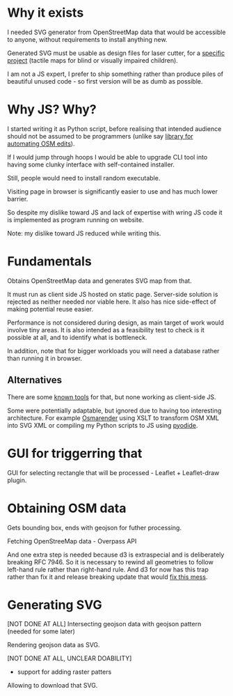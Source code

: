 # Why it exists

I needed SVG generator from OpenStreetMap data that would be accessible to anyone, without requirements to install anything new.

Generated SVG must be usable as design files for laser cutter, for a [specific project](https://wiki.openstreetmap.org/wiki/Microgrants/Microgrants_2020/Proposal/Tactile_maps_for_blind_or_visually_impaired_children) (tactile maps for blind or visually impaired children).

I am not a JS expert, I prefer to ship something rather than produce piles of beautiful unused code - so first version will be as dumb as possible.

# Why JS? Why?

I started writing it as Python script, before realising that intended audience should not be assumed to be programmers (unlike say [library for automating OSM edits](https://github.com/matkoniecz/osm_bot_abstraction_layer)).

If I would jump through hoops I would be able to upgrade CLI tool into having some clunky interface with self-contained installer.

Still, people would need to install random executable.

Visiting page in browser is significantly easier to use and has much lower barrier.

So despite my dislike toward JS and lack of expertise with wring JS code it is implemented as program running on website.

Note: my dislike toward JS reduced while writing this.

# Fundamentals
Obtains OpenStreetMap data and generates SVG map from that.

It must run as client side JS hosted on static page. Server-side solution is rejected as neither needed nor viable here. It also has nice side-effect of making potential reuse easier.

Performance is not considered during design, as main target of work would involve tiny areas. It is also intended as a feasibility test to check is it possible at all, and to identify what is bottleneck.

In addition, note that for bigger workloads you will need a database rather than running it in browser.


## Alternatives
There are some [known tools](https://wiki.openstreetmap.org/wiki/SVG) for that, but none working as client-side JS.

Some were potentially adaptable, but ignored due to having too interesting architecture. For example [Osmarender](https://wiki.openstreetmap.org/wiki/Osmarender/Convert_osm_data_from_OSM_file_to_an_SVG_image) using XSLT to transform OSM XML into SVG XML or compiling my Python scripts to JS using [pyodide](https://github.com/pyodide/pyodide).

# GUI for triggerring that

GUI for selecting rectangle that will be processed - Leaflet + Leaflet-draw plugin.

# Obtaining OSM data
Gets bounding box, ends with geojson for futher processing.

Fetching OpenStreeMap data - Overpass API

And one extra step is needed because d3 is extraspecial and is deliberately breaking RFC 7946. So it is necessary to rewind all geometries to follow left-hand rule rather than right-hand rule. And d3 for now has this trap rather than fix it and release breaking update that would [fix this mess](https://github.com/d3/d3-geo/pull/79#issuecomment-281031437).

# Generating SVG

[NOT DONE AT ALL]
Intersecting geojson data with geojson pattern (needed for some later)

Rendering geojson data as SVG.

[NOT DONE AT ALL, UNCLEAR DOABILITY]
* support for adding raster patters

Allowing to download that SVG.